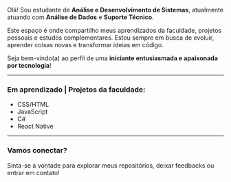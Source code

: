
Olá! Sou estudante de **Análise e Desenvolvimento de Sistemas**, atualmente atuando com **Análise de Dados** e **Suporte Técnico**.

Este espaço é onde compartilho meus aprendizados da faculdade, projetos pessoais e estudos complementares. Estou sempre em busca de evoluir, aprender coisas novas e transformar ideias em código.

Seja bem-vindo(a) ao perfil de uma **iniciante entusiasmada e apaixonada por tecnologia**! 

---

### Em aprendizado | Projetos da faculdade:
- CSS/HTML
- JavaScript 
- C#
- React Native 

---

### Vamos conectar?
Sinta-se à vontade para explorar meus repositórios, deixar feedbacks ou entrar em contato!


